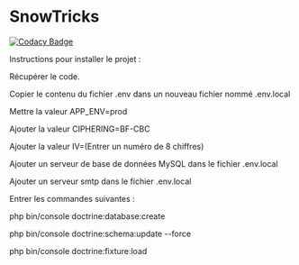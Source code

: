 # SnowTricks

[![Codacy Badge](https://api.codacy.com/project/badge/Grade/1ae088e4e1f341aa9ea3b95bcde53e8f)](https://app.codacy.com/gh/briandidierjean/projet6-da-php-symfony-oc?utm_source=github.com&utm_medium=referral&utm_content=briandidierjean/projet6-da-php-symfony-oc&utm_campaign=Badge_Grade_Settings)

Instructions pour installer le projet :

Récupérer le code.

Copier le contenu du fichier .env dans un nouveau fichier nommé .env.local

Mettre la valeur APP_ENV=prod

Ajouter la valeur CIPHERING=BF-CBC

Ajouter la valeur IV=(Entrer un numéro de 8 chiffres)

Ajouter un serveur de base de données MySQL dans le fichier .env.local

Ajouter un serveur smtp dans le fichier .env.local

Entrer les commandes suivantes :

php bin/console doctrine:database:create

php bin/console doctrine:schema:update --force

php bin/console doctrine:fixture:load
